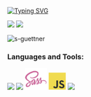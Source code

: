 
<!---
S-Guettner-Dev/S-Guettner-Dev is a ✨ special ✨ repository because its `README.md` (this file) appears on your GitHub profile.
You can click the Preview link to take a look at your changes.
--->

<!--typing hello -->



[![Typing SVG](https://readme-typing-svg.demolab.com?font=Fira+Code&weight=600&size=22&pause=300&color=CF3877&background=141321&center=true&vCenter=true&width=435&lines=Hey+there+%F0%9F%91%8B;i+am+Sven+;a+passionate+frontend+developer)](https://git.io/typing-svg)


![](http://github-profile-summary-cards.vercel.app/api/cards/most-commit-language?username=S-Guettner&theme=radical)
![](http://github-profile-summary-cards.vercel.app/api/cards/stats?username=S-Guettner&theme=radical)




<p align="left"> <img src="https://komarev.com/ghpvc/?username=s-guettner&label=Profile%20views&color=0e75b6&style=flat" alt="s-guettner" /> </p>




<h3 align="left">Languages and Tools:</h3>
  
  
  <p align="left">
   <img height=50 src="https://cdn.jsdelivr.net/gh/devicons/devicon/icons/html5/html5-original.svg" />
  <img height=50 src="https://cdn.jsdelivr.net/gh/devicons/devicon/icons/css3/css3-original.svg" />
  <img src="https://raw.githubusercontent.com/devicons/devicon/master/icons/sass/sass-original.svg" height="50"/>
  <img src="https://raw.githubusercontent.com/devicons/devicon/master/icons/javascript/javascript-original.svg" alt="javascript" width="40" height="40"/>
  <img height=50 src="https://cdn.jsdelivr.net/gh/devicons/devicon/icons/git/git-plain.svg"/>
</p>


